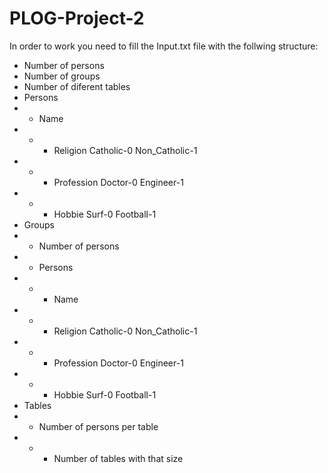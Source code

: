 # PLOG-Project-2

In order to work you need to fill the Input.txt file with the follwing structure:
* Number of persons
* Number of groups
* Number of diferent tables
* Persons
* * Name
* * * Religion Catholic-0 Non_Catholic-1
* * * Profession Doctor-0 Engineer-1
* * * Hobbie Surf-0 Football-1
* Groups
* *  Number of persons
* * Persons
* * * Name
* * * Religion Catholic-0 Non_Catholic-1
* * * Profession Doctor-0 Engineer-1
* * * Hobbie Surf-0 Football-1
* Tables
* * Number of persons per table
* * * Number of tables with that size
